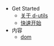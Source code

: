 * Get Started
  * [关于 d-utils](./other/_about.md)
  * [快速开始](./other/_start.md)
* 内容
  * [dom](./lib/_dom.md)
